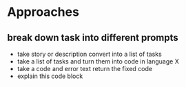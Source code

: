 # Approaches
## break down task into different prompts
- take story or description convert into a list of tasks 
- take a list of tasks and turn them into code in language X
- take a code and error text return the fixed code
- explain this code block
